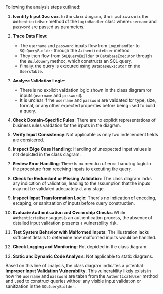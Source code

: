 Following the analysis steps outlined:

1. **Identify Input Sources**: In the class diagram, the input source is the `AuthenticateUser` method of the `LoginHandler` class where `username` and `password` are passed as parameters.

2. **Trace Data Flow**: 
   - The `username` and `password` inputs flow from `LoginHandler` to `SQLQueryBuilder` through the `AuthenticateUser` method.
   - They then flow from `SQLQueryBuilder` to `DatabaseExecutor` through the `BuildQuery` method, which constructs an SQL query.
   - Finally, the query is executed using `DatabaseExecutor` on the `UsersTable`.

3. **Analyze Validation Logic**: 
   - There is no explicit validation logic shown in the class diagram for inputs (`username` and `password`). 
   - It is unclear if the `username` and `password` are validated for type, size, format, or any other expected properties before being used to build a query.

4. **Check Domain-Specific Rules**: There are no explicit representations of business rules validation for the inputs in the diagram.

5. **Verify Input Consistency**: Not applicable as only two independent fields are considered.

6. **Inspect Edge Case Handling**: Handling of unexpected input values is not depicted in the class diagram.

7. **Review Error Handling**: There is no mention of error handling logic in the procedure from receiving inputs to executing the query.

8. **Check for Redundant or Missing Validation**: The class diagram lacks any indication of validation, leading to the assumption that the inputs may not be validated adequately at any stage.

9. **Inspect Input Transformation Logic**: There's no indication of encoding, escaping, or sanitization of inputs before query construction.

10. **Evaluate Authentication and Ownership Checks**: While `AuthenticateUser` suggests an authentication process, the absence of detailed input validation presents a vulnerability risk.

11. **Test System Behavior with Malformed Inputs**: The illustration lacks sufficient details to determine how malformed inputs would be handled.

12. **Check Logging and Monitoring**: Not depicted in the class diagram.

13. **Static and Dynamic Code Analysis**: Not applicable to static diagrams.

Based on this line of analysis, the class diagram indicates a potential **Improper Input Validation Vulnerability**. This vulnerability likely exists in how the `username` and `password` are taken from the `AuthenticateUser` method and used to construct queries without any visible input validation or sanitization in the `SQLQueryBuilder`.